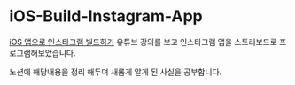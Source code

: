 # iOS-Build-Instagram-App
[iOS 앱으로 인스타그램 빌드하기](https://www.youtube.com/watch?v=Yv62q3c3UxI&list=PL5PR3UyfTWvfhKNQkT3Wgq6QIIWRJyxM3&index=2) 유튜브 강의를 보고 인스타그램 앱을 스토리보드로 프로그램해보았습니다.

노션에 해당내용을 정리 해두며 새롭게 알게 된 사실을 공부합니다.
